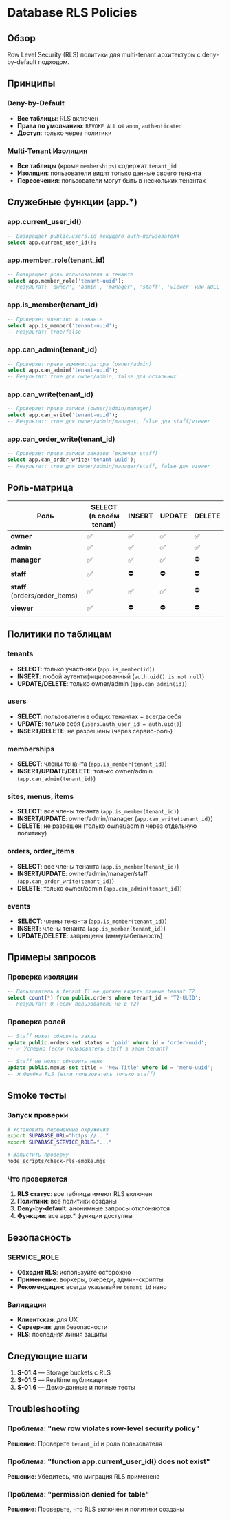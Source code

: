 # Database RLS Policies

## Обзор

Row Level Security (RLS) политики для multi-tenant архитектуры с deny-by-default подходом.

## Принципы

### Deny-by-Default

- **Все таблицы**: RLS включен
- **Права по умолчанию**: `REVOKE ALL` от `anon`, `authenticated`
- **Доступ**: только через политики

### Multi-Tenant Изоляция

- **Все таблицы** (кроме `memberships`) содержат `tenant_id`
- **Изоляция**: пользователи видят только данные своего тенанта
- **Пересечения**: пользователи могут быть в нескольких тенантах

## Служебные функции (app.\*)

### app.current_user_id()

```sql
-- Возвращает public.users.id текущего auth-пользователя
select app.current_user_id();
```

### app.member_role(tenant_id)

```sql
-- Возвращает роль пользователя в тенанте
select app.member_role('tenant-uuid');
-- Результат: 'owner', 'admin', 'manager', 'staff', 'viewer' или NULL
```

### app.is_member(tenant_id)

```sql
-- Проверяет членство в тенанте
select app.is_member('tenant-uuid');
-- Результат: true/false
```

### app.can_admin(tenant_id)

```sql
-- Проверяет права администратора (owner/admin)
select app.can_admin('tenant-uuid');
-- Результат: true для owner/admin, false для остальных
```

### app.can_write(tenant_id)

```sql
-- Проверяет права записи (owner/admin/manager)
select app.can_write('tenant-uuid');
-- Результат: true для owner/admin/manager, false для staff/viewer
```

### app.can_order_write(tenant_id)

```sql
-- Проверяет права записи заказов (включая staff)
select app.can_order_write('tenant-uuid');
-- Результат: true для owner/admin/manager/staff, false для viewer
```

## Роль-матрица

| Роль                           | SELECT (в своём tenant) | INSERT | UPDATE | DELETE |
| ------------------------------ | ----------------------- | ------ | ------ | ------ |
| **owner**                      | ✅                      | ✅     | ✅     | ✅     |
| **admin**                      | ✅                      | ✅     | ✅     | ✅     |
| **manager**                    | ✅                      | ✅     | ✅     | ⛔     |
| **staff**                      | ✅                      | ⛔     | ⛔     | ⛔     |
| **staff** (orders/order_items) | ✅                      | ✅     | ✅     | ⛔     |
| **viewer**                     | ✅                      | ⛔     | ⛔     | ⛔     |

## Политики по таблицам

### tenants

- **SELECT**: только участники (`app.is_member(id)`)
- **INSERT**: любой аутентифицированный (`auth.uid() is not null`)
- **UPDATE/DELETE**: только owner/admin (`app.can_admin(id)`)

### users

- **SELECT**: пользователи в общих тенантах + всегда себя
- **UPDATE**: только себя (`users.auth_user_id = auth.uid()`)
- **INSERT/DELETE**: не разрешены (через сервис-роль)

### memberships

- **SELECT**: члены тенанта (`app.is_member(tenant_id)`)
- **INSERT/UPDATE/DELETE**: только owner/admin (`app.can_admin(tenant_id)`)

### sites, menus, items

- **SELECT**: все члены тенанта (`app.is_member(tenant_id)`)
- **INSERT/UPDATE**: owner/admin/manager (`app.can_write(tenant_id)`)
- **DELETE**: не разрешен (только owner/admin через отдельную политику)

### orders, order_items

- **SELECT**: все члены тенанта (`app.is_member(tenant_id)`)
- **INSERT/UPDATE**: owner/admin/manager/staff (`app.can_order_write(tenant_id)`)
- **DELETE**: только owner/admin (`app.can_admin(tenant_id)`)

### events

- **SELECT**: члены тенанта (`app.is_member(tenant_id)`)
- **INSERT**: члены тенанта (`app.is_member(tenant_id)`)
- **UPDATE/DELETE**: запрещены (иммутабельность)

## Примеры запросов

### Проверка изоляции

```sql
-- Пользователь в tenant T1 не должен видеть данные tenant T2
select count(*) from public.orders where tenant_id = 'T2-UUID';
-- Результат: 0 (если пользователь не в T2)
```

### Проверка ролей

```sql
-- Staff может обновить заказ
update public.orders set status = 'paid' where id = 'order-uuid';
-- ✅ Успешно (если пользователь staff в этом tenant)

-- Staff не может обновить меню
update public.menus set title = 'New Title' where id = 'menu-uuid';
-- ❌ Ошибка RLS (если пользователь только staff)
```

## Smoke тесты

### Запуск проверки

```bash
# Установить переменные окружения
export SUPABASE_URL="https://..."
export SUPABASE_SERVICE_ROLE="..."

# Запустить проверку
node scripts/check-rls-smoke.mjs
```

### Что проверяется

1. **RLS статус**: все таблицы имеют RLS включен
2. **Политики**: все политики созданы
3. **Deny-by-default**: анонимные запросы отклоняются
4. **Функции**: все app.\* функции доступны

## Безопасность

### SERVICE_ROLE

- **Обходит RLS**: используйте осторожно
- **Применение**: воркеры, очереди, админ-скрипты
- **Рекомендация**: всегда указывайте `tenant_id` явно

### Валидация

- **Клиентская**: для UX
- **Серверная**: для безопасности
- **RLS**: последняя линия защиты

## Следующие шаги

1. **S-01.4** — Storage buckets с RLS
2. **S-01.5** — Realtime публикации
3. **S-01.6** — Демо-данные и полные тесты

## Troubleshooting

### Проблема: "new row violates row-level security policy"

**Решение**: Проверьте `tenant_id` и роль пользователя

### Проблема: "function app.current_user_id() does not exist"

**Решение**: Убедитесь, что миграция RLS применена

### Проблема: "permission denied for table"

**Решение**: Проверьте, что RLS включен и политики созданы
